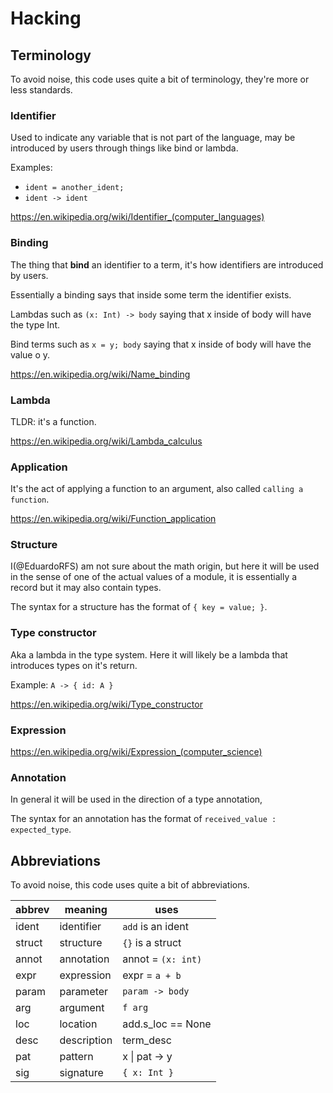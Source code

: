 # Hacking

## Terminology

To avoid noise, this code uses quite a bit of terminology, they're more or less standards.

### Identifier

Used to indicate any variable that is not part of the language, may be introduced by users through things like bind or lambda.

Examples:

- `ident = another_ident;`
- `ident -> ident`

https://en.wikipedia.org/wiki/Identifier_(computer_languages)

### Binding

The thing that **bind** an identifier to a term, it's how identifiers are introduced by users.

Essentially a binding says that inside some term the identifier exists.

Lambdas such as `(x: Int) -> body` saying that x inside of body will have the type Int.

Bind terms such as `x = y; body` saying that x inside of body will have the value o y.

https://en.wikipedia.org/wiki/Name_binding

### Lambda

TLDR: it's a function.

https://en.wikipedia.org/wiki/Lambda_calculus

### Application

It's the act of applying a function to an argument, also called `calling a function`.

https://en.wikipedia.org/wiki/Function_application

### Structure

I(@EduardoRFS) am not sure about the math origin, but here it will be used in the sense of one of the actual values of a module, it is essentially a record but it may also contain types.

The syntax for a structure has the format of `{ key = value; }`.

### Type constructor

Aka a lambda in the type system. Here it will likely be a lambda that introduces types on it's return.

Example:
`A -> { id: A } `

https://en.wikipedia.org/wiki/Type_constructor

### Expression

https://en.wikipedia.org/wiki/Expression_(computer_science)

### Annotation

In general it will be used in the direction of a type annotation,

The syntax for an annotation has the format of `received_value : expected_type`.

## Abbreviations

To avoid noise, this code uses quite a bit of abbreviations.

| abbrev | meaning     | uses               |
| ------ | ----------- | ------------------ |
| ident  | identifier  | `add` is an ident  |
| struct | structure   | `{}` is a struct   |
| annot  | annotation  | annot = `(x: int)` |
| expr   | expression  | expr = `a + b`     |
| param  | parameter   | `param -> body`    |
| arg    | argument    | `f arg`            |
| loc    | location    | add.s_loc == None  |
| desc   | description | term_desc          |
| pat    | pattern     | x \| pat -> y      |
| sig    | signature   | `{ x: Int }`       |
